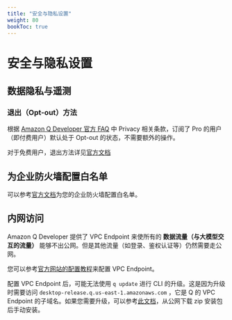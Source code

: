 ```yaml
---
title: "安全与隐私设置"
weight: 80
bookToc: true
---
```


# **安全与隐私设置**

## **数据隐私与遥测**

### **退出（Opt-out）方法**

根据 [Amazon Q Developer 官方 FAQ](https://aws.amazon.com/q/developer/faqs/) 中 Privacy 相关条款，订阅了 Pro 的用户（即付费用户）默认处于 Opt-out 的状态，不需要额外的操作。

对于免费用户，退出方法详见[官方文档](https://docs.aws.amazon.com/amazonq/latest/qdeveloper-ug/opt-out-IDE.html)

## **为企业防火墙配置白名单**

可以参考[官方文档](https://docs.aws.amazon.com/amazonq/latest/qdeveloper-ug/firewall.html)为您的企业防火墙配置白名单。

## **内网访问**

Amazon Q Developer 提供了 VPC Endpoint 来使所有的 **数据流量（与大模型交互的流量）** 能够不出公网。但是其他流量（如登录、鉴权认证等）仍然需要走公网。

您可以参考[官方网站的配置教程](https://docs.aws.amazon.com/amazonq/latest/qdeveloper-ug/vpc-interface-endpoints.html)来配置 VPC Endpoint。

配置 VPC Endpoint 后，可能无法使用 `q update` 进行 CLI 的升级。这是因为升级时需要访问 `desktop-release.q.us-east-1.amazonaws.com` ，它是 Q 的 VPC Endpoint 的子域名。如果您需要升级，可以参考[此文档](https://docs.aws.amazon.com/amazonq/latest/qdeveloper-ug/command-line-installing-ssh-setup-autocomplete.html)，从公网下载 zip 安装包后手动安装。
